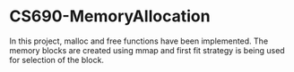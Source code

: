 # CS690-MemoryAllocation
In this project, malloc and free functions have been implemented. The memory blocks are created using mmap and first fit strategy is being used for selection of the block.
